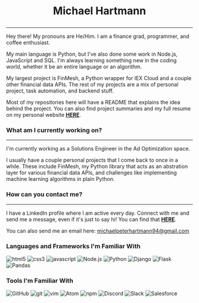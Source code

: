 # <p align="center">Michael Hartmann<p>
---

Hey there! My pronouns are He/Him. I am a finance grad, programmer, and coffee enthusiast.

My main language is Python, but I've also done some work in Node.js, JavaScript and SQL. I'm always learning something new in the coding world, whether it be an entire language or an algorithm.

My largest project is FinMesh, a Python wrapper for IEX Cloud and a couple other financial data APIs. The rest of my projects are a mix of personal project, task automation, and backend stuff.

Most of my repositories here will have a README that explains the idea behind the project. You can also find project summaries and my full resume on my personal website **[HERE](https://michaelphartmann.github.io/)**.


### What am I currently working on?
---

I'm currently working as a Solutions Engineer in the Ad Optimization space.

I usually have a couple personal projects that I come back to once in a while. These include FinMesh, my Python library that acts as an abstration layer for various financial data APIs, and challenges like implementing machine learning algorithms in plain Python. 


### How can you contact me?
---

I have a LinkedIn profile where I am active every day. Connect with me and send me a message, even if it's just to say hi! You can find that **[HERE](https://www.linkedin.com/in/michael-hartmann/)**.

You can also send me an email here: <michaelpeterhartmann94@gmail.com>

### Languages and Frameworks I'm Familiar With

<p>
<img alt="html5" src="https://img.shields.io/badge/-HTML5-E34F26?style=flat-square&logo=html5&logoColor=white" />
<img alt="css3" src="https://img.shields.io/badge/-CSS3-1572B6?style=flat-square&logo=css3&logoColor=white" />
<img alt="javascript" src="https://img.shields.io/badge/-JavaScript-F7DF1E?style=flat-square&logo=javascript&logoColor=white" />
<img alt="Node.js" src="https://img.shields.io/badge/-Node.js-43853d?style=flat-square&logo=Node-dot-js&logoColor=white" />
<img alt="Python" src="https://img.shields.io/badge/-Python-3776AB?style=flat-square&logo=python&logoColor=white" />
<img alt="Django" src="https://img.shields.io/badge/-Django-3776AB?style=flat-square&logo=django&logoColor=white" />
<img alt="Flask" src="https://img.shields.io/badge/-Flask-3776AB?style=flat-square&logo=flask&logoColor=white" />
<img alt="Pandas" src="https://img.shields.io/badge/-Pandas-3776AB?style=flat-square&logo=pandas&logoColor=white" />
<p>

### Tools I'm Familiar With

<p>
<img alt="GitHub" src="https://img.shields.io/badge/-GitHub-181717?style=flat-square&logo=github&logoColor=white" />
<img alt="git" src="https://img.shields.io/badge/-Git-F05032?style=flat-square&logo=git&logoColor=white" />
<img alt="vim" src="https://img.shields.io/badge/-Vim-F05032?style=flat-square&logo=vim&logoColor=white" />
<img alt="Atom" src="https://img.shields.io/badge/-Atom-F05032?style=flat-square&logo=atom&logoColor=white" />
<img alt="npm" src="https://img.shields.io/badge/-NPM-CB3837?style=flat-square&logo=npm&logoColor=white" />
<img alt="Discord" src="https://img.shields.io/badge/-Discord-7289DA?style=flat-square&logo=discord&logoColor=white" />
<img alt="Slack" src="https://img.shields.io/badge/-Slack-4A154B?style=flat-square&logo=slack&logoColor=white" />
<img alt="Salesforce" src="https://img.shields.io/badge/-Salesforce-4A154B?style=flat-square&logo=salesforce&logoColor=white" />
<p>
